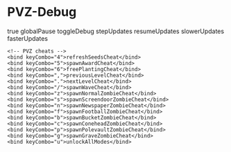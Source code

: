 # PVZ-Debug
 
 <cheats>    
  <enabled>true<enabled>
    <bind keyCombo="`">globalPause</bind>
    <!-- Framework controls -->
    <bind keyCombo="F1">toggleDebug</bind>
    <!-- Pauses framework updates, or advances the framework by one update. -->
    <bind keyCombo="F3">stepUpdates</bind>
    <!-- Resumes framework updates. -->
    <bind keyCombo="F4">resumeUpdates</bind>
    <!-- Reduces the number of game updates per step by 1 (min. of 1). -->
    <bind keyCombo="F5">slowerUpdates</bind>
    <!-- Increases the number of game updates per step by 1 (max of 30). -->
    <bind keyCombo="F6">fasterUpdates</bind>
    
    <!-- PVZ cheats -->
    <bind keyCombo="4">refreshSeedsCheat</bind>
    <bind keyCombo="5">spawnAwardCheat</bind>
    <bind keyCombo="6">freePlantingCheat</bind>
    <bind keyCombo=",">previousLevelCheat</bind>
    <bind keyCombo=".">nextLevelCheat</bind>
    <bind keyCombo="/">spawnWaveCheat</bind>
    <bind keyCombo="z">spawnNormalZombieCheat</bind>
    <bind keyCombo="s">spawnScreendoorZombieCheat</bind>
    <bind keyCombo="n">spawnNewspaperZombieCheat</bind>
    <bind keyCombo="f">spawnFootballZombieCheat</bind>
    <bind keyCombo="b">spawnBucketZombieCheat</bind>
    <bind keyCombo="c">spawnConeheadZombieCheat</bind>
    <bind keyCombo="p">spawnPolevaultZombieCheat</bind>
    <bind keyCombo="g">spawnGraveZombieCheat</bind>
    <bind keyCombo="u">unlockAllModes</bind>
  </cheats>
